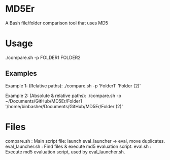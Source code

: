 # MD5Er
 A Bash file/folder comparison tool that uses MD5

# Usage
./compare.sh -p FOLDER1 FOLDER2

## Examples
Example 1: (Relative paths): ./compare.sh -p 'Folder1' 'Folder (2)'

Example 2: (Absolute & relative paths): ./compare.sh -p ~/Documents/GitHub/MD5Er/Folder1 '/home/binbasher/Documents/GitHub/MD5Er/Folder (2)'


# Files
compare.sh : Main script file: launch eval_launcher -> eval, move duplicates.
eval_launcher.sh : Find files & execute md5 evaluation script.
eval.sh : Execute md5 evaluation script, used by eval_launcher.sh.